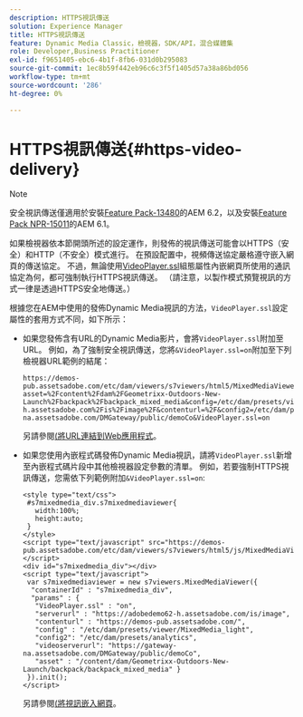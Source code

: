 ```yaml
---
description: HTTPS視訊傳送
solution: Experience Manager
title: HTTPS視訊傳送
feature: Dynamic Media Classic，檢視器，SDK/API，混合媒體集
role: Developer,Business Practitioner
exl-id: f9651405-ebc6-4b1f-8fb6-031d0b295083
source-git-commit: 1ec8b59f442eb96c6c3f5f1405d57a38a86bd056
workflow-type: tm+mt
source-wordcount: '286'
ht-degree: 0%

---
```


# HTTPS視訊傳送{#https-video-delivery}

>[!NOTE]
>
>安全視訊傳送僅適用於安裝[Feature Pack-13480](https://www.adobeaemcloud.com/content/marketplace/marketplaceProxy.html?packagePath=/content/companies/public/adobe/packages/cq620/featurepack/cq-6.2.0-featurepack-13480)的AEM 6.2，以及安裝[Feature Pack NPR-15011](https://www.adobeaemcloud.com/content/marketplace/marketplaceProxy.html?packagePath=/content/companies/public/adobe/packages/cq610/featurepack/cq-6.1.0-featurepack-15011)的AEM 6.1。

如果檢視器依本節開頭所述的設定運作，則發佈的視訊傳送可能會以HTTPS（安全）和HTTP（不安全）模式進行。 在預設配置中，視頻傳送協定嚴格遵守嵌入網頁的傳送協定。 不過，無論使用[VideoPlayer.ssl](../../c-html5-s7-aem-asset-viewers/c-html5-mixedmedia-viewer-about/r-html5-mixedmedia-viewer-config-attrib/r-html5-mixedmedia-viewer-config-attrib-videoplayer-ssl.md#reference-df0a29aa8a584cebaaa1c7bb6fab362e)組態屬性內嵌網頁所使用的通訊協定為何，都可強制執行HTTPS視訊傳送。 （請注意，以製作模式預覽視訊的方式一律是透過HTTPS安全地傳送。）

根據您在AEM中使用的發佈Dynamic Media視訊的方法，`VideoPlayer.ssl`設定屬性的套用方式不同，如下所示：

* 如果您發佈含有URL的Dynamic Media影片，會將`VideoPlayer.ssl`附加至URL。 例如，為了強制安全視訊傳送，您將`&VideoPlayer.ssl=on`附加至下列檢視器URL範例的結尾：

   ```
   https://demos-pub.assetsadobe.com/etc/dam/viewers/s7viewers/html5/MixedMediaViewer.html?asset=%2Fcontent%2Fdam%2FGeometrixx-Outdoors-New-Launch%2Fbackpack%2Fbackpack_mixed_media&config=/etc/dam/presets/viewer/MixedMedia_light&serverUrl=https%3A%2F%2Fadobedemo62-h.assetsadobe.com%2Fis%2Fimage%2F&contenturl=%2F&config2=/etc/dam/presets/analytics&videoserverurl=https://gateway-na.assetsadobe.com/DMGateway/public/demoCo&VideoPlayer.ssl=on
   ```

   另請參閱[(將URL連結到Web應用程式](https://experienceleague.adobe.com/docs/experience-manager-65/assets/dynamic/linking-urls-to-yourwebapplication.html?lang=en#dynamic)。

* 如果您使用內嵌程式碼發佈Dynamic Media視訊，請將`VideoPlayer.ssl`新增至內嵌程式碼片段中其他檢視器設定參數的清單。 例如，若要強制HTTPS視訊傳送，您需依下列範例附加`&VideoPlayer.ssl=on`:

   ```
   <style type="text/css"> 
    #s7mixedmedia_div.s7mixedmediaviewer{ 
      width:100%;  
      height:auto; 
    } 
   </style> 
   <script type="text/javascript" src="https://demos-pub.assetsadobe.com/etc/dam/viewers/s7viewers/html5/js/MixedMediaViewer.js"></script> 
   <div id="s7mixedmedia_div"></div> 
   <script type="text/javascript"> 
    var s7mixedmediaviewer = new s7viewers.MixedMediaViewer({ 
     "containerId" : "s7mixedmedia_div", 
     "params" : {  
      "VideoPlayer.ssl" : "on", 
      "serverurl" : "https://adobedemo62-h.assetsadobe.com/is/image", 
      "contenturl" : "https://demos-pub.assetsadobe.com/",  
      "config" : "/etc/dam/presets/viewer/MixedMedia_light", 
      "config2": "/etc/dam/presets/analytics", 
      "videoserverurl": "https://gateway-na.assetsadobe.com/DMGateway/public/demoCo", 
      "asset" : "/content/dam/Geometrixx-Outdoors-New-Launch/backpack/backpack_mixed_media" } 
    }).init(); 
   </script>
   ```

   另請參閱[(將視訊嵌入網頁](https://experienceleague.adobe.com/docs/experience-manager-65/assets/dynamic/linking-urls-to-yourwebapplication.html#dynamic)。
